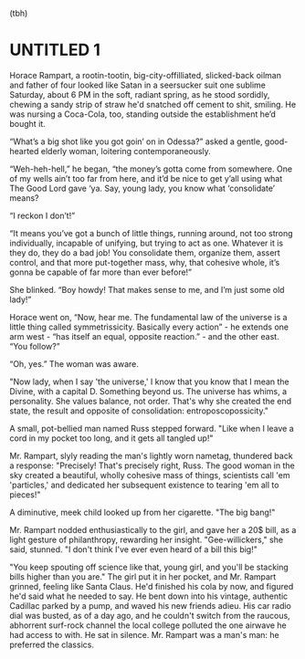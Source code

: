 (tbh)

# UNTITLED 1

Horace Rampart, a rootin-tootin, big-city-offilliated, slicked-back oilman and father of four looked like 
Satan in a seersucker suit one sublime Saturday, about 6 PM in the soft, radiant spring, as he stood 
sordidly, chewing a sandy strip of straw he'd snatched off cement to shit, smiling. He was nursing a 
Coca-Cola, too, standing outside the establishment he’d bought it.

“What’s a big shot like you got goin’ on in Odessa?” asked a gentle, good-hearted elderly woman, 
loitering contemporaneously.

“Weh-heh-hell,” he began, “the money’s gotta come from somewhere. One of my wells ain’t too far from 
here, and it’d be nice to get y’all using what The Good Lord gave ‘ya. Say, young lady, you know what 
‘consolidate’ means?

“I reckon I don’t!”

“It means you’ve got a bunch of little things, running around, not too strong individually, incapable of 
unifying, but trying to act as one. Whatever it is they do, they do a bad job! You consolidate them, 
organize them, assert control, and that more put-together mass, why, that cohesive whole, it’s gonna be 
capable of far more than ever before!”

She blinked. “Boy howdy! That makes sense to me, and I’m just some old lady!”

Horace went on, “Now, hear me. The fundamental law of the universe is a little thing called 
symmetrissicity. Basically every action” - he extends one arm west - “has itself an equal, opposite 
reaction.” - and the other east. “You follow?”

“Oh, yes.” The woman was aware.

"Now lady, when I say 'the universe,' I know that you know that I mean the Divine, with a capital D. 
Something beyond us. The universe has whims, a personality. She values balance, not order. That's why she 
created the end state, the result and opposite of consolidation: entroposcopossicity."

A small, pot-bellied man named Russ stepped forward. "Like when I leave a cord in my pocket too long, and 
it gets all tangled up!"

Mr. Rampart, slyly reading the man's lightly worn nametag, thundered back a response: "Precisely! That's 
precisely right, Russ. The good woman in the sky created a beautiful, wholly cohesive mass of things, 
scientists call 'em 'particles,' and dedicated her subsequent existence to tearing 'em all to pieces!"

A diminutive, meek child looked up from her cigarette. "The big bang!"

Mr. Rampart nodded enthusiastically to the girl, and gave her a 20$ bill, as a light gesture of 
philanthropy, rewarding her insight. "Gee-willickers," she said, stunned. "I don't think I've ever even 
heard of a bill this big!"

"You keep spouting off science like that, young girl, and you'll be stacking bills higher than you are." 
The girl put it in her pocket, and Mr. Rampart grinned, feeling like Santa Claus. He'd finished his cola 
by now, and figured he'd said what he needed to say. He bent down into his vintage, authentic Cadillac 
parked by a pump, and waved his new friends adieu. His car radio dial was busted, as of a day ago, and he 
couldn't switch  from the raucous, abhorrent surf-rock channel the local college polluted the one airwave 
he had access to with. He sat in silence. Mr. Rampart was a man's man: he preferred the classics. 
